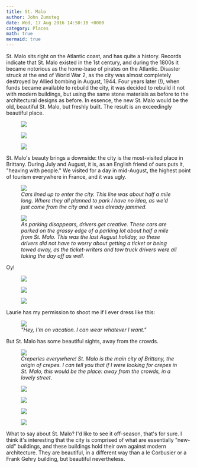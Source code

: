 ```yaml
---
title: St. Malo
author: John Zumsteg
date: Wed, 17 Aug 2016 14:50:18 +0000
category: Places
math: true
mermaid: true
---
```

St. Malo sits right on the Atlantic coast, and has quite a history. Records indicate that St. Malo existed in the 1st century, and during the 1800s it became notorious as the home-base of pirates on the Atlantic. Disaster struck at the end of World War 2, as the city was almost completely destroyed by Allied bombing in August, 1944. Four years later (!), when funds became available to rebuild the city, it was decided to rebuild it not with modern buildings, but using the same stone materials as before to the architectural designs as before. In essence, the new St. Malo would be the old, beautiful St. Malo, but freshly built. The result is an exceedingly beautiful place.

<figure>
	<img src="{{site.url}}/assets/images/2016/08/DSC00481.jpg"/>
	<figcaption></figcaption>
</figure>

<figure>
	<img src="{{site.url}}/assets/images/2016/08/DSC00448.jpg"/>
	<figcaption></figcaption>
</figure>

<figure>
	<img src="{{site.url}}/assets/images/2016/08/DSC00445.jpg"/>
	<figcaption></figcaption>
</figure>



St. Malo's beauty brings a downside: the city is the most-visited place in Brittany. During July and August, it is, as an English friend of ours puts it, "heaving with people." We visited for a day in mid-August, the highest point of tourism everywhere in France, and it was ugly.

<figure>
	<img src="{{site.url}}/assets/images/2016/08/DSC00484.jpg"/>
	<figcaption><em>Cars lined up to enter the city. This line was about half a mile long. Where they all planned to park I have no idea, as we'd just come from the city and it was already jammed.</em></figcaption>
</figure>



<figure>
	<img src="{{site.url}}/assets/images/2016/08/DSC00485.jpg"/>
	<figcaption><em>As parking disappears, drivers get creative. These cars are parked on the grassy edge of a parking lot about half a mile from St. Malo. This was the last August holiday, so these drivers did not have to worry about getting a ticket or being towed away, as the ticket-writers and tow truck drivers were all taking the day off as well.</em></figcaption>
</figure>



Oy!

<figure>
	<img src="{{site.url}}/assets/images/2016/08/DSC00464.jpg"/>
	<figcaption></figcaption>
</figure>

 <figure>
	<img src="{{site.url}}/assets/images/2016/08/DSC00466.jpg"/>
	<figcaption></figcaption>
</figure>

 <figure>
	<img src="{{site.url}}/assets/images/2016/08/DSC00452.jpg"/>
	<figcaption></figcaption>
</figure>



Laurie has my permission to shoot me if I ever dress like this:

<figure>
	<img src="{{site.url}}/assets/images/2016/08/DSC00462.jpg"/>
	<figcaption><em>"Hey, I'm on vacation. I can wear whatever I want."</em></figcaption>
</figure>



But St. Malo has some beautiful sights, away from the crowds.

<figure>
	<img src="{{site.url}}/assets/images/2016/08/DSC00472.jpg"/>
	<figcaption><em>Creperies everywhere! St. Malo is the main city of Brittany, the origin of crepes. I can tell you that if I were looking for crepes in St. Malo, this would be the place: away from the crowds, in a lovely street.</em></figcaption>
</figure>



<figure>
	<img src="{{site.url}}/assets/images/2016/08/DSC00469.jpg"/>
	<figcaption></figcaption>
</figure>

 <figure>
	<img src="{{site.url}}/assets/images/2016/08/DSC00468.jpg"/>
	<figcaption></figcaption>
</figure>

 <figure>
	<img src="{{site.url}}/assets/images/2016/08/DSC00479.jpg"/>
	<figcaption></figcaption>
</figure>

<figure>
	<img src="{{site.url}}/assets/images/2016/08/DSC00446.jpg"/>
	<figcaption></figcaption>
</figure>



What to say about St. Malo? I'd like to see it off-season, that's for sure. I think it's interesting that the city is comprised of what are essentially "new-old" buildings, and these buildings hold their own against modern architecture. They are beautiful, in a different way than a le Corbusier or a Frank Gehry building, but beautiful nevertheless.
